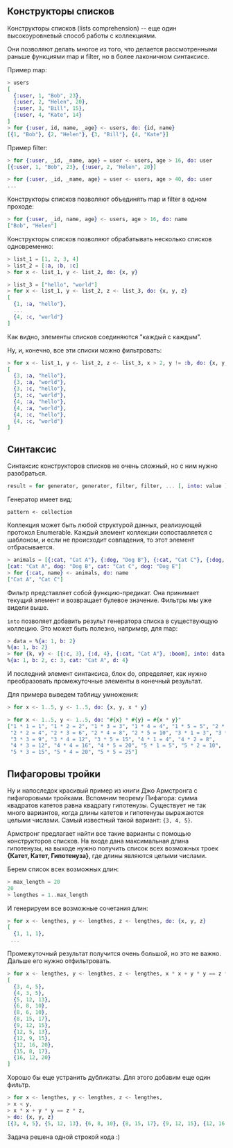 ## Конструкторы списков

Конструкторы списков (lists comprehension) -- еще один высокоуровневый способ работы с коллекциями.

Они позволяют делать многое из того, что делается рассмотренными раньше функциями map и filter, но в более лаконичном синтаксисе.

Пример map:

```elixir
> users
[
  {:user, 1, "Bob", 23},
  {:user, 2, "Helen", 20},
  {:user, 3, "Bill", 15},
  {:user, 4, "Kate", 14}
]
> for {:user, id, name, _age} <- users, do: {id, name}
[{1, "Bob"}, {2, "Helen"}, {3, "Bill"}, {4, "Kate"}]
```

Пример filter:

```elixir
> for {:user, _id, _name, age} = user <- users, age > 16, do: user
[{:user, 1, "Bob", 23}, {:user, 2, "Helen", 20}]

> for {:user, _id, _name, age} = user <- users, age > 40, do: user
...
```

Конструкторы списков позволяют объединять map и filter в одном проходе:

```elixir
> for {:user, _id, name, age} <- users, age > 16, do: name
["Bob", "Helen"]
```

Конструкторы списков позволяют обрабатывать несколько списков одновременно:

```elixir
> list_1 = [1, 2, 3, 4]
> list_2 = [:a, :b, :c]
> for x <- list_1, y <- list_2, do: {x, y}

> list_3 = ["hello", "world"]
> for x <- list_1, y <- list_2, z <- list_3, do: {x, y, z}
[
  {1, :a, "hello"},
  ...
  {4, :c, "world"}
]
```

Как видно, элементы списков соединяются "каждый с каждым".

Ну, и, конечно, все эти списки можно фильтровать:

```elixir
> for x <- list_1, y <- list_2, z <- list_3, x > 2, y != :b, do: {x, y, z}
[
  {3, :a, "hello"},
  {3, :a, "world"},
  {3, :c, "hello"},
  {3, :c, "world"},
  {4, :a, "hello"},
  {4, :a, "world"},
  {4, :c, "hello"},
  {4, :c, "world"}
]
```

## Синтаксис

Синтаксис конструкторов списков не очень сложный, но с ним нужно разобраться.

```elixir
result = for generator, generator, filter, filter, ... [, into: value ], do: expression
```

Генератор имеет вид:

```
pattern <- collection
```

Коллекция может быть любой структурой данных, реализующей протокол Enumerable. Каждый элемент коллекции сопоставляется с шаблоном, и если не происходит совпадения, то этот элемент отбрасывается.

```elixir
> animals = [{:cat, "Cat A"}, {:dog, "Dog B"}, {:cat, "Cat C"}, {:dog, "Dog E"}]
[cat: "Cat A", dog: "Dog B", cat: "Cat C", dog: "Dog E"]
> for {:cat, name} <- animals, do: name
["Cat A", "Cat C"]
```

Фильтр представляет собой функцию-предикат. Она принимает текущий элемент и возвращает булевое значение. Фильтры мы уже видели выше.

`into` позволяет добавить результ генератора списка в существующую коллецию. Это может быть полезно, например, для map:

```elixir
> data = %{a: 1, b: 2}
%{a: 1, b: 2}
> for {k, v} <- [{:c, 3}, {:d, 4}, {:cat, "Cat A"}, :boom], into: data, do: {k, v}
%{a: 1, b: 2, c: 3, cat: "Cat A", d: 4}
```

И последний элемент синтаксиса, блок do, определяет, как нужно преобразовать промежуточные элементы в конечный результат.

Для примера выведем таблицу умножения:

```elixir
> for x <- 1..5, y <- 1..5, do: {x, y, x * y}

> for x <- 1..5, y <- 1..5, do: "#{x} * #{y} = #{x * y}"
["1 * 1 = 1", "1 * 2 = 2", "1 * 3 = 3", "1 * 4 = 4", "1 * 5 = 5", "2 * 1 = 2",
 "2 * 2 = 4", "2 * 3 = 6", "2 * 4 = 8", "2 * 5 = 10", "3 * 1 = 3", "3 * 2 = 6",
 "3 * 3 = 9", "3 * 4 = 12", "3 * 5 = 15", "4 * 1 = 4", "4 * 2 = 8",
 "4 * 3 = 12", "4 * 4 = 16", "4 * 5 = 20", "5 * 1 = 5", "5 * 2 = 10",
 "5 * 3 = 15", "5 * 4 = 20", "5 * 5 = 25"]
```

## Пифагоровы тройки

Ну и напоследок красивый пример из книги Джо Армстронга с пифагоровыми тройками. Вспомним теорему Пифагора: сумма квадратов катетов равна квадрату гипотенузы. Существует не так много вариантов, когда длины катетов и гипотенузы выражаются целыми числами. Самый известный такой вариант: `{3, 4, 5}`.

Армстронг предлагает найти все такие варианты с помощью конструкторов списков.  На входе дана максимальная длина гипотенузы, на выходе нужно получить список всех возможных троек **{Катет, Катет, Гипотенуза}**, где длины являются целыми числами.

Берем список всех возможных длин:

```elixir
> max_length = 20
20
> lengthes = 1..max_length
```

И генерируем все возможные сочетания длин:

```elixir
> for x <- lengthes, y <- lengthes, z <- lengthes, do: {x, y, z}
[
  {1, 1, 1},
 ...
```

Промежуточный результат получится очень большой, но это не важно. Дальше его нужно отфильтровать.

```elixir
> for x <- lengthes, y <- lengthes, z <- lengthes, x * x + y * y == z * z, do: {x, y, z}
[
  {3, 4, 5},
  {4, 3, 5},
  {5, 12, 13},
  {6, 8, 10},
  {8, 6, 10},
  {8, 15, 17},
  {9, 12, 15},
  {12, 5, 13},
  {12, 9, 15},
  {12, 16, 20},
  {15, 8, 17},
  {16, 12, 20}
]
```

Хорошо бы еще устранить дубликаты. Для этого добавим еще один фильтр.

```elixir
> for x <- lengthes, y <- lengthes, z <- lengthes,
> x < y,
> x * x + y * y == z * z,
> do: {x, y, z}
[{3, 4, 5}, {5, 12, 13}, {6, 8, 10}, {8, 15, 17}, {9, 12, 15}, {12, 16, 20}]
```

Задача решена одной строкой кода :)
